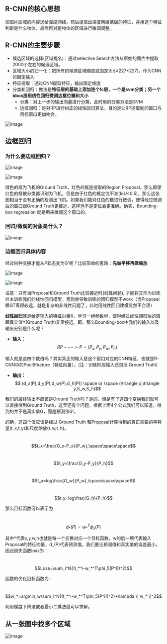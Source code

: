 ## R-CNN的核心思想

把图片区域的内容送给深度网络，然后提取出深度网络某层的特征，并用这个特征判断是什么物体，最后再对是物体的区域进行微调调整。

## R-CNN的主要步骤
- 候选区域的选择(区域提名)：通过selective Search方法从原始的图片中提取2000个左右的候选区域。
- 区域大小的归一化：把所有的候选区域缩放或固定大小(227*227)，作为CNN的固定输入
- 特征提取：通过CNN提取特征，输出固定维度
- 分类和回归：做法是**特征层的基础上添加连个fc层，一个是svm分类；另一个bbox层用线性回归微调边框位置和大小**
    - 分类：对上一步的输出向量进行分类，此时用的分类方法是SVM
    - 边框回归：是对RP进行纠正的线性回归算法，目的是让RP提取到的窗口与目标窗口更加吻合。
    
![image](https://raw.githubusercontent.com/liurio/deep_learning/master/img/RCNN%E5%8E%9F%E7%90%86.png)

## 边框回归
### 为什么要边框回归？

![image](https://raw.githubusercontent.com/liurio/deep_learning/master/img/IOU.png)

![image](https://raw.githubusercontent.com/liurio/deep_learning/master/img/plane.png)

绿色的框为飞机的Ground Truth，红色的框是提取的Region Proposal。那么即便红色的框被分类器识别为飞机，但是由于红色的框定位不准(IoU<0.5)，那么这张图相当于没有正确的检测出飞机。如果我们能对红色的框进行微调，使得经过微调后的窗口跟Ground Truth更接近，这样岂不是定位会更准确。确实，Bounding-box regression 就是用来微调这个窗口的。

### 回归/微调的对象是什么？

![image](https://raw.githubusercontent.com/liurio/deep_learning/master/img/%E5%9B%9E%E5%BD%92%E7%AA%97%E5%8F%A3.png)

### 边框回归具体内容

经过何种变换才能从P状态变为G'呢？比较简单的思路：**先做平移再做缩放**

![image](https://raw.githubusercontent.com/liurio/deep_learning/master/img/bb%E5%B9%B3%E7%A7%BB.png)

![image](https://raw.githubusercontent.com/liurio/deep_learning/master/img/bb%E7%BC%A9%E6%94%BE.png)

注意：只有当Proposal和Ground Truth比较接近时(线性问题), 才能将其作为训练样本训练我们的线性回归模型，否则会导致训练的回归模型不work（当Proposal跟GT离得较远，就是复杂的非线性问题了，此时用线性回归建模显然不合理）

**线性回归**就是给定输入的特征向量X，学习一组参数W，使得经过线性回归后的值跟真实值Y(Ground Truth)非常接近。即。那么Bounding-box中我们的输入以及输出分别是什么呢？

- **输入：**
​					$$ RP--->P=(P_x,P_y,P_w,P_h) $$

输入就是这四个数值吗？其实真正的输入是这个窗口对应的CNN特征，也就是R-CNN中的Pool5feature（特征向量）。(注：训练阶段输入还包括 Ground Truth)

- **输出：**
​				$$ (d_x(P),d_y(P),d_w(P),d_h(P)) \space or \space (\triangle x,\triangle y,S_w,S_h)$$

我们的最终输出不应该是Ground Truth吗？是的，但是有了这四个变换我们就可以直接得到Ground Truth，这里还有个问题，根据上面4个公式我们可以知道，得到的并不是真实值G，而是预测值G'。

的确，这四个值应该是经过 Ground Truth 和Proposal计算得到的真正需要的平移量(t_x,t_y)和尺度缩放(t_w,t_h)。

​					$$t_x=\frac{G_x-P_x}{P_w},\space\space\space$$

​					$$t_y=\frac{G_y-P_y}{P_h}$$

​					$$t_x=log\frac{G_w}{P_w},\space\space\space$$

​					$$t_y=log\frac{G_h}{P_h}$$

那么目标函数可以表示为

​					$$d_*(P)=w_*^T\phi_5(P) $$

其中*代表x,y,w,h也就是每一个变换对应一个目标函数，w的后一项代表输入Proposal的特征向量，d_(P)代表预测值。我们要让预测值和真实值的误差最小，因此损失函数loss为：

​					$$Loss=\sum_i^N{(t_*^i-w_*^T\phi_5(P^i))^2}$$

函数的优化目标函数为：

​					$$w_*=argmin_w\sum_i^N{(t_*^i-w_*^T\phi_5(P^i))^2}+\lambda \| w_* \|^2$$

利用梯度下降法或者最小二乘法就可以求解。

## 从一张图中找多个区域
![image](https://raw.githubusercontent.com/liurio/deep_learning/master/img/%E9%9D%9E%E6%9E%81%E5%A4%A7%E5%80%BC%E6%8A%91%E5%88%B6.png)
